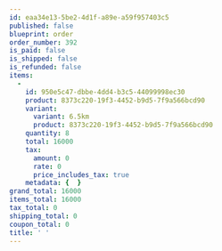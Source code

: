 ```yaml
---
id: eaa34e13-5be2-4d1f-a89e-a59f957403c5
published: false
blueprint: order
order_number: 392
is_paid: false
is_shipped: false
is_refunded: false
items:
  -
    id: 950e5c47-dbbe-4dd4-b3c5-44099998ec30
    product: 8373c220-19f3-4452-b9d5-7f9a566bcd90
    variant:
      variant: 6.5km
      product: 8373c220-19f3-4452-b9d5-7f9a566bcd90
    quantity: 8
    total: 16000
    tax:
      amount: 0
      rate: 0
      price_includes_tax: true
    metadata: {  }
grand_total: 16000
items_total: 16000
tax_total: 0
shipping_total: 0
coupon_total: 0
title: ' '
---
```

